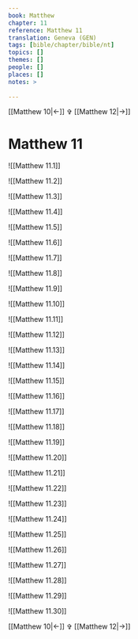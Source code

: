 ```yaml
---
book: Matthew
chapter: 11
reference: Matthew 11
translation: Geneva (GEN)
tags: [bible/chapter/bible/nt]
topics: []
themes: []
people: []
places: []
notes: >
  
---
```


[[Matthew 10|<-]] ✞ [[Matthew 12|->]]

# Matthew 11

![[Matthew 11.1]]

![[Matthew 11.2]]

![[Matthew 11.3]]

![[Matthew 11.4]]

![[Matthew 11.5]]

![[Matthew 11.6]]

![[Matthew 11.7]]

![[Matthew 11.8]]

![[Matthew 11.9]]

![[Matthew 11.10]]

![[Matthew 11.11]]

![[Matthew 11.12]]

![[Matthew 11.13]]

![[Matthew 11.14]]

![[Matthew 11.15]]

![[Matthew 11.16]]

![[Matthew 11.17]]

![[Matthew 11.18]]

![[Matthew 11.19]]

![[Matthew 11.20]]

![[Matthew 11.21]]

![[Matthew 11.22]]

![[Matthew 11.23]]

![[Matthew 11.24]]

![[Matthew 11.25]]

![[Matthew 11.26]]

![[Matthew 11.27]]

![[Matthew 11.28]]

![[Matthew 11.29]]

![[Matthew 11.30]]

[[Matthew 10|<-]] ✞ [[Matthew 12|->]]

